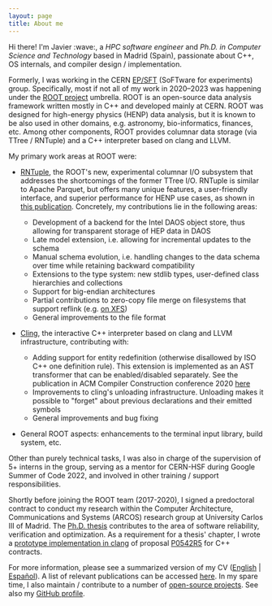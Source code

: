 ```yaml
---
layout: page
title: About me
---
```


<p class="message">
  Hi there!
  I'm Javier :wave:, a <em>HPC software engineer</em> and <em>Ph.D. in Computer Science and Technology</em> based in Madrid (Spain), passionate about C++, OS internals, and compiler design / implementation.
</p>

Formerly, I was working in the CERN [EP/SFT](https://ep-dep-sft.web.cern.ch/) (SoFTware for experiments) group.  Specifically, most if not all of my work in 2020&ndash;2023 was happening under the [ROOT project](https://root.cern/) umbrella.
ROOT is an open-source data analysis framework written mostly in C++ and developed mainly at CERN.
ROOT was designed for high-energy physics (HENP) data analysis, but it is known to be also used in other domains, e.g. astronomy, bio-informatics, finances, etc.
Among other components, ROOT provides columnar data storage (via TTree / RNTuple) and a C++ interpreter based on clang and LLVM.

My primary work areas at ROOT were:

- [RNTuple](https://github.com/root-project/root/tree/master/tree/ntuple/v7), the ROOT's new, experimental columnar I/O subsystem that addresses the shortcomings of the former TTree I/O.
RNTuple is similar to Apache Parquet, but offers many unique features, a user-friendly interface, and superior performance for HENP use cases, as shown in [this publication](https://iopscience.iop.org/article/10.1088/1742-6596/2438/1/012118/pdf).
Concretely, my contributions lie in the following areas:
    - Development of a backend for the Intel DAOS object store, thus allowing for transparent storage of HEP data in DAOS
    - Late model extension, i.e. allowing for incremental updates to the schema
    - Manual schema evolution, i.e. handling changes to the data schema over time while retaining backward compatibility
    - Extensions to the type system: new stdlib types, user-defined class hierarchies and collections
    - Support for big-endian architectures
    - Partial contributions to zero-copy file merge on filesystems that support reflink (e.g. [on XFS](https://blogs.oracle.com/linux/post/xfs-data-block-sharing-reflink))
    - General improvements to the file format

- [Cling](https://github.com/root-project/cling/), the interactive C++ interpreter based on clang and LLVM infrastructure, contributing with:
    - Adding support for entity redefinition (otherwise disallowed by ISO C++ one definition rule).  This extension is implemented as an AST transformer that can be enabled/disabled separately.
    See the publication in ACM Compiler Construction conference 2020 [here](https://dl.acm.org/doi/abs/10.1145/3377555.3377901)
    - Improvements to cling's unloading infrastructure.  Unloading makes it possible to "forget" about previous declarations and their emitted symbols
    - General improvements and bug fixing

- General ROOT aspects: enhancements to the terminal input library, build system, etc.

Other than purely technical tasks, I was also in charge of the supervision of 5+ interns in the group, serving as a mentor for CERN-HSF during Google Summer of Code 2022, and involved in other training / support responsibilities.

Shortly before joining the ROOT team (2017-2020), I signed a predoctoral contract to conduct my research within the Computer Architecture, Communications and Systems (ARCOS) research group at University Carlos III of Madrid.
The <a href="https://www.educacion.gob.es/teseo/mostrarRef.do?ref=1895079" target="_blank">Ph.D. thesis</a> contributes to the area of software reliability, verification and optimization.
As a requirement for a thesis' chapter, I wrote a <a href="https://github.com/arcosuc3m/clang-contracts" target="_blank">prototype implementation in clang</a> of proposal <a href="https://www.open-std.org/jtc1/sc22/wg21/docs/papers/2018/p0542r5.html" target="_blank">P0542R5</a> for C++ contracts.

For more information, please see a summarized version of my CV ([English](/public/cv_en-US.pdf) | [Espa&ntilde;ol](/public/cv_es-ES.pdf)).  A list of relevant publications can be accessed [here](/publications).
In my spare time, I also maintain / contribute to a number of [open-source projects](/projects).
See also my [GitHub profile](https://github.com/jalopezg-git/).
